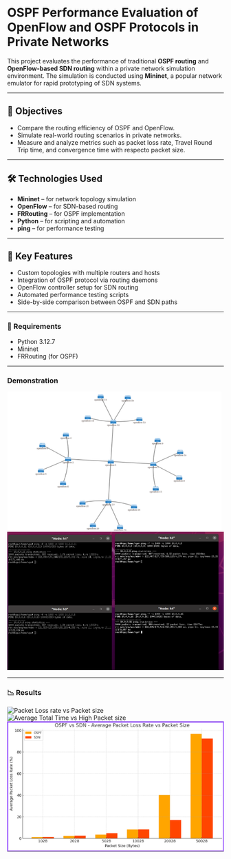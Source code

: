 # OSPF Performance Evaluation of OpenFlow and OSPF Protocols in Private Networks

This project evaluates the performance of traditional **OSPF routing** and **OpenFlow-based SDN routing** within a private network simulation environment. The simulation is conducted using **Mininet**, a popular network emulator for rapid prototyping of SDN systems.

---

## 📌 Objectives

- Compare the routing efficiency of OSPF and OpenFlow.
- Simulate real-world routing scenarios in private networks.
- Measure and analyze metrics such as packet loss rate, Travel Round Trip time, and convergence time with respecto packet size.

---

## 🛠️ Technologies Used

- **Mininet** – for network topology simulation
- **OpenFlow** – for SDN-based routing
- **FRRouting** – for OSPF implementation
- **Python** – for scripting and automation
- **ping** – for performance testing

---

## 🧪 Key Features

- Custom topologies with multiple routers and hosts
- Integration of OSPF protocol via routing daemons
- OpenFlow controller setup for SDN routing
- Automated performance testing scripts
- Side-by-side comparison between OSPF and SDN paths

---

### 🔧 Requirements

- Python 3.12.7
- Mininet
- FRRouting (for OSPF)

---

### Demonstration

![Network Topology](results/3.png)
![Network Testing](results/5.png)

---

### 📉 Results

![Packet Loss rate vs Packet size](results/6.png)
![Average Total Time vs High Packet size](results/7.png)
![Average Round Trip Time vs Hige Packet size](results/8.png)

